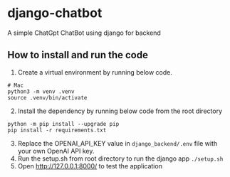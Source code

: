 # django-chatbot
A simple ChatGpt ChatBot using django for backend

## How to install and run the code
1. Create a virtual environment by running below code.
```
# Mac
python3 -m venv .venv                     
source .venv/bin/activate
```
2. Install the dependency by running below code from the root directory
```
python -m pip install --upgrade pip
pip install -r requirements.txt
```
3. Replace the OPENAI_API_KEY value in ```django_backend/.env``` file with your own OpenAI API key.  
4. Run the setup.sh from root directory to run the django app
```./setup.sh```
5. Open http://127.0.0.1:8000/ to test the application


